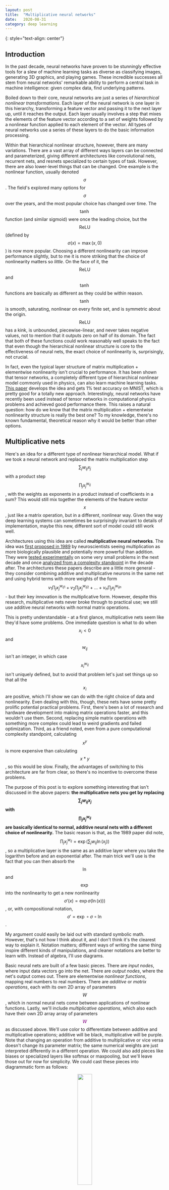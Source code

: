 ```yaml
---
layout: post
title:	"Multiplicative neural networks"
date:	2020-08-31
category: deep learning
---
```

<!-- ![grid26] -->
{: style="text-align: center"}
<!--exc-->

## Introduction

In the past decade, neural networks have proven to be stunningly effective tools for a slew of machine learning tasks as diverse as classifying images, generating 3D graphics, and playing games.  These incredible successes all stem from neural networks' remarkable ability to perform a central task in machine intelligence: given complex data, find underlying patterns.

Boiled down to their core, neural networks are just a series of *hierarchical nonlinear transformations*.  Each layer of the neural network is one layer in this hierarchy, transforming a feature vector and passing it to the next layer up, until it reaches the output.  Each layer usually involves a step that mixes the elements of the feature vector according to a set of weights followed by a nonlinear function applied to each element of the vector.  All types of neural networks use a series of these layers to do the basic information processing.

Within that hierarchical nonlinear structure, however, there are many variations.  There are a vast array of different ways layers can be connected and parameterized, giving different architectures like convolutional nets, recurrent nets, and resnets specialized to certain types of task.  However, there are also lower-level things that can be changed.  One example is the nonlinear function, usually denoted $$\sigma$$.  The field's explored many options for $$\sigma$$ over the years, and the most popular choice has changed over time.  The $$\tanh$$ function (and similar sigmoid) were once the leading choice, but the $$\text{ReLU}$$ (defined by $$\sigma(x) = \max(x, 0)$$) is now more popular.  Choosing a different nonlinearity can improve performance slightly, but to me it is more striking that the choice of nonlinearity matters so *little*.  On the face of it, the $$\text{ReLU}$$ and $$\tanh$$ functions are basically as different as they could be within reason.  $$\tanh$$ is smooth, saturating, nonlinear on every finite set, and is symmetric about the origin.  $$\text{ReLU}$$ has a kink, is unbounded, piecewise-linear, and never takes negative values, not to mention that it outputs zero on half of its domain.  The fact that both of these functions could work reasonably well speaks to the fact that even though the hierarchical nonlinear structure is core to the effectiveness of neural nets, the exact choice of nonlinearity is, surprisingly, not crucial.

In fact, even the typical layer structure of matrix multiplication + elementwise nonlinearity isn't crucial to performance.  It has been shown that tensor networks, a completely different type of hierarchical nonlinear model commonly used in physics, can also learn machine learning tasks.  [This paper](https://arxiv.org/abs/1605.05775) develops the idea and gets 1% test accuracy on MNIST, which is pretty good for a totally new approach.  Interestingly, neural networks have recently been used instead of tensor networks in computational physics problems and achieved good performance there.  This raises a natural question: how do we know that the matrix multiplication + elementwise nonlinearity structure is really the best one?  To my knowledge, there's no known fundamental, theoretical reason why it would be better than other options.

## Multiplicative nets

Here's an idea for a different type of nonlinear hierarchical model.  What if we took a neural network and replaced the matrix multiplication step $$\sum_j w_{ij} x_j$$ with a product step $$\prod_j x_j ^ {w_{ij}}$$, with the weights as exponents in a product instead of coefficients in a sum?  This would still mix together the elements of the feature vector $$x$$, just like a matrix operation, but in a different, nonlinear way.  Given the way deep learning systems can sometimes be surprisingly invariant to details of implementation, maybe this new, different sort of model could still work well.

Architectures using this idea are called **multiplicative neural networks**.  The idea was [first proposed in 1989](https://dl.acm.org/doi/10.1162/neco.1989.1.1.133) by neuroscientists seeing multiplication as more biologically plausible and potentially more powerful than addition.  They were [tested experimentally](https://clgiles.ist.psu.edu/papers/NIPS94.product.units.pdf) on some very small problems in the next decade and once [analyzed from a complexity standpoint](https://sci2s.ugr.es/keel/pdf/specific/articulo/Schmidtt%20on-the-complexity-of.pdf) in the decade after.  The architectures these papers describe are a little more general - they consider combining additive and multiplicative neurons in the same net and using hybrid terms with more weights of the form $$v_1 \prod_j x_j ^ {w_{ij1}} + v_2 \prod_j x_j ^ {w_{ij2}} + ... + v_n \prod_j x_j ^ {w_{ijn}}$$ - but their key innovation is the multiplicative form.  However, despite this research, multiplicative nets never broke through to practical use; we still use additive neural networks with normal matrix operations.

This is pretty understandable - at a first glance, multiplicative nets seem like they'd have some problems.  One immediate question is what to do when $$x_i < 0$$ and $$w_{ij}$$ isn't an integer, in which case $$x_i ^ {w_{ij}}$$ isn't  uniquely defined, but to avoid that problem let's just set things up so that all the $$x_i$$ are positive, which I'll show we can do with the right choice of data and nonlinearity.  Even dealing with this, though, these nets have some pretty prolific potential practical problems.  First, there's been a lot of research and hardware development into making matrix operations faster, and this wouldn't use them.  Second, replacing simple matrix operations with something more complex could lead to weird gradients and failed optimization.  Third, as a friend noted, even from a pure computational complexity standpoint, calculating $$x^y$$ is more expensive than calculating $$x*y$$, so this would be slow.  Finally, the advantages of switching to this architecture are far from clear, so there's no incentive to overcome these problems.

The purpose of this post is to explore something interesting that isn't discussed in the above papers: **the multiplicative nets you get by replacing $$\sum_j w_{ij} x_j$$ with $$\prod_j x_j ^ {w_{ij}}$$ are basically identical to normal, additive neural nets with a different choice of nonlinearity.**  The basic reason is that, as the 1989 paper did note, $$\prod_j x_j ^ {w_{ij}} = \exp \big( \sum_j w_{ij} \ln(x_j) \big)$$, so a multiplicative layer is the same as an additive layer where you take the logarithm before and an exponential after.  The main trick we'll use is the fact that you can then absorb the $$\ln$$ and $$\exp$$ into the nonlinearity to get a new nonlinearity $$\sigma'(x) = \exp\sigma(\ln(x)))$$, or, with compositional notation, $$\sigma' = \exp \circ \sigma \circ \ln$$.

My argument could easily be laid out with standard symbolic math.  However, that's not how I think about it, and I don't think it's the clearest way to explain it.  Notation matters; different ways of writing the same thing inspire different kinds of manipulations, and cleaner notations are better to learn with.  Instead of algebra, I'll use diagrams.

Basic neural nets are built of a few basic pieces.  There are *input nodes*, where input data vectors go into the net.  There are *output nodes*, where the net's output comes out.  There are elementwise *nonlinear functions*, mapping real numbers to real numbers.  There are *additive* or *matrix operations*, each with its own 2D array of parameters $$W$$, which in normal neural nets come between applications of nonlinear functions.  Lastly, we'll include *multiplicative operations*, which also each have their own 2D array array of parameters <span style="color:purple">$$W$$</span> as discussed above.  We'll use color to differentiate between additive and multiplicative operations; additive will be black, multiplicative will be purple.  Note that changing an operation from additive to multiplicative or vice versa doesn't change its parameter matrix; the same numerical weights are just interpreted differently in a different operation.  We could also add pieces like biases or specialized layers like softmax or maxpooling, but we'll leave those out for now for simplicity.  We could cast these pieces into diagrammatic form as follows:

<p align="center">
   <img src="{{site.imgurl}}/net_diagrams/net_components.png" width="30%">
</p>


We can now build neural nets out of these components.  For example, the following is a standard additive neural net with 3-dimensional input, 3-dimensional output, two hidden layers with width 3, and a nonlinearity $$\sigma$$.


<p align="center">
   <img src="{{site.imgurl}}/net_diagrams/net_example.png" width="60%">
</p>

There are a few different ways we can manipulate these diagrams while still keeping the model the same.  The first way is *function composition*.  If there are two nonlinear functions in a row, we can just replace them with one new function.  This is just saying that the double function application $$f(g(x))$$ is equivalent to the single function application $$h(x)$$, defining $$h = f \circ g$$.  One special, familiar case is when the two functions are each other's inverses, and the new function is simply the identity; for example, $$\ln(\exp(x)) = x$$.  Instead of writing the identity function explicitly, we can just write a line.  There's also the multiplicative-additive net identity we talked about earlier: $$\prod_j x_j ^ {w_{ij}} = \exp \big( \sum_j w_{ij} \ln(x_j) \big)$$.  A multiplicative layer is the same as an additive layer with logarithms before and exponentials afterwards.  We can write these rules like this:

<p align="center">
   <img src="{{site.imgurl}}/net_diagrams/net_diagram_rules.png" width="40%">
</p>

These rules lay out ways we can manipulate diagrams.  As a test of this notation, with just these simple rules we can derive a companion rule to the multiplicative-additive identity.  Just as you can take a function of both sides of an algebraic equation, we're allowed to modify a diagrammatic equation by attaching pieces to dangling ends of both diagrams in the same way.  In this case, we'll attach exponentials on all dangling ends on the left and logarithms on the right of both diagrams.  This gives us a new diagrammatic equation.  We can then use function composition to simplify the adjacent logarithms and exponentials to get a new, simple identity.  This one tells us that $$\ln \big( \prod_j  \exp(x_j)^{w_{ij}} \big) = \sum_j w_{ij} x_j$$.

<p align="center">
   <img src="{{site.imgurl}}/net_diagrams/manipulation_example.png" width="60%">
</p>

Now, let's put together a multiplicative net and see what we can derive.  Our starting point will be the same simple 3-3-3-3 net as before, but with multiplicative layers; it will be clear that our operations will generalize to different sizes.  First, we use the multiplicative-additive identity to get an additive net.  However, instead of just having one nonlinear function acting on each element of the feature vector, there are now three in succession.  Using function composition, we can just group these into a new nonlinearity we define as $$\sigma' = \ln \circ \sigma \circ \exp$$.  We now arrive at an additive net *exactly equivalent to the multiplicative net*.  The only major oddity of the new additive net is elementwise logarithms at the start and exponentials at the end.

<p align="center">
   <img src="{{site.imgurl}}/net_diagrams/multiplicative_net_transformation.png" width="80%">
</p>

These logarithms and exponentials at the start and end aren't surprising.  We're requiring that multiplicative nets need positive input and give positive output, so since logarithms of negative numbers aren't real, these logarithms enforce the positivity of the input.  The exponentials similarly enforce the positivity of the output.  Also, as long as $$\sigma$$ maps positive numbers to positive numbers, the net only operates on positive numbers intermediately, and we don't have the undefined power problem.  We can make our diagram even simpler by absorbing the logarithms and exponentials into the inputs as follows:

<p align="center">
   <img src="{{site.imgurl}}/net_diagrams/end_absorption.png" width="60%">
</p>

It turns out that a multiplicative net is basically the same as an additive net *with the same weights!*  Our choice of notation emphasizes the similarity of form.  However, is this really a meaningful, useful correspondence?  The main question is this: what's the nonlinearity $$\sigma'$$ like?  It's possible that $$\sigma' = \ln \circ \sigma \circ \exp$$ is some bizarre function that'd be totally nonfunctional in an additive net, which would bode badly for our multiplicative net.  To answer this, a few examples are plotted below.  The blue curve represents the multiplicative net's nonlinearity, defined only for positive inputs, and the orange curve's the corresponding additive nonlinearity.

<p align="center">
   <img src="{{site.imgurl}}/net_diagrams/nonlinearities.png" width="100%">
</p>

As shown in (a), when $$\sigma$$ is the $$\tanh$$ function, $$\sigma'$$ looks a lot like a smoothed $$\text{ReLU}$$, also called a softplus!  It's flipped across the x- and y-axes, but that doesn't change the usefulness of a nonlinearity in an additive neural net.  This would definitely work as an activation function.  Surprisingly, (b) shows that when $$\sigma$$ is a sigmoid, $$\sigma'$$ is also roughly a sigmoid, which also works as a nonlinearity.  Shown in (c) is the case when the multiplicative net uses a $$\text{ReLU}$$ nonlinearity.  This is a distinctly horrendous choice for only positive inputs, since it's the same as the identity on positive input, which is reflected in the fact that $$\sigma'(x) = x$$.  A multiplicative neural net with $$\text{ReLU}$$ nonlinearities is basically linear; adding extra layers doesn't give it any power since, for additive networks, a multilayer linear net is reducible to a linear model.  With a slight modification, however, we get a very useful nonlinearity.  As shown in (d), if the nonlinear net uses a modified $$\text{ReLU}$$ - specifically, $$\sigma(x) = \max(x, 1)$$ - the corresponding linear net has exactly $$\text{ReLU}$$ activations.

It might not be clear what, exactly, this means for multiplicative nets.  Let's suppose that we're using a multiplicative neural net to do a task - say, classifying images - and we operate it by exponentiating the pixel values at input and taking the log of the output.  We have shown that, for a reasonable nonlinearity, the function the multiplicative net computes as a function of weights and data - say, $$f(X ; W)$$ - is exactly the same as for a reasonable additive net.  That means that the loss surface is the same.  That means that the gradients are the same, and that means that the trainability is the same, and all this means that the theoretical usefulness of multiplicative neural nets, including their representational power and optimization behavior, are the same as the standard additive neural nets that have been the focus of such intense study.  Multiplicative nets are just as effective, there's a correspondence to additive nets, and we have the conversion algorithm.

This fact is intriguing, but what does it mean in a broader sense?  This doesn't make multiplicative nets practically useful; it's still faster to perform a matrix multiplication than a multiplicative step, and since they amount to the same thing there's no reason to prefer the latter.  To me, the reason this fact bears consideration is the hint it might be towards what truly gives deep learning its unreasonable effectiveness.  Multiplicative and additive nets have starkly different functional forms, and at a first glance I'd guess they have wholly different behavior as models.  The fact that they actually have equivalent power and utility seems like a hint that the fundamental magic of deep learning doesn't lie in the details of implementation, like the choice of activation function or even the choice of matrix multiplication for mixing; the latter's just preferred for convenience.  It seems likely that the key to deep learning's success is something more deep and general about hierarchical nonlinear structures, and wildly disparate hierarchical models, from standard neural nets to multiplicative nets to tensor networks, all succeed because in some deep way they all fit this broad category.  Perhaps efforts to understand deep learning will eventually uncover a mathematical understanding of something like this.

## Extras

* "Wait," you might say, "there's no clean correspondence to an additive net if the multiplicative net has a more complicated form, like involving a sum of product terms.  This analysis only works in one case when it happens to be trivial!"  It's true that the exact correspondence is easy to break by adding a bell or a whistle to the multiplicative net.  The question, however, is whether these modifications add anything fundamentally different, or whether they'd be incremental changes at most.  I can only conjecture for now - maybe I'll do experiments if this becomes a paper - but I'd guess it's likely that there are many ways to superficially change the form of multiplicative nets without fundamentally changing their behavior because the same is true of additive nets.  For example, you can add extra parameters to neural nets by parameterizing the activation functions themselves; [this paper](https://arxiv.org/pdf/2006.03179.pdf) not only tried that, but ran an evolutionary algorithm to build complicated activation functions, and their error rates were only a few percent lower than with simple $$\text{ReLU}$$s.  Many such engineering intricacies lead to no big change in performance.  For that reason, I think it's a decent hypothesis that multiplicative nets behave similarly to additive nets even when there's no exact correspondence.

* In the diagrams I drew, the nets have only weights, not biases.  Since $$\exp \big( \sum_j w_{ij} \ln( x_j ) + b_j \big) = e^{b_j} \prod_j x_j ^ {w_{ij}}$$, we can add them by multiplying the product by $$e^{b_j}$$, where $$b_j$$ is a new bias parameter.
* The choice of base $$e$$ (i.e. $$\exp$$ and $$\ln$$) in this article was arbitrary, and any other base would've worked.
* Many types of specialized neural net layer can also be translated into multiplicative nets.  For example, a softmax is similar, but it doesn't even require taking the exponentals.  $$\exp$$ and $$\ln$$ are monotonic, so they commute through max operations, so maxpool layers are the same for multiplicate nets.
* Are there other choices for the mixing operation besides the matrices of additive nets and the multiplication operation shown here?  One way to generalize the concept to include both is to make the mixing transform $$f \big( \sum_j w_{ij} f^{-1}(x_j) \big)$$, with $$f$$ an invertible function mapping reals to reals.  In the case of $$f = \text{identity}$$, this gives additive nets.  In the case of $$f = \exp$$, this gives multiplicative nets.  In a case like $$f(x) = x^3$$, though, it would give something new, but still equivalent to an additive net by the same sort of proof.

